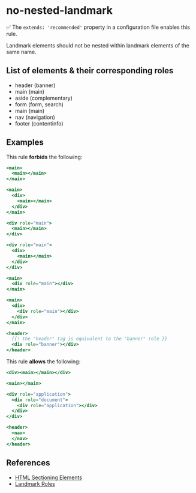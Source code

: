 # no-nested-landmark

:white_check_mark: The `extends: 'recommended'` property in a configuration file enables this rule.

Landmark elements should not be nested within landmark elements of the same name.

## List of elements & their corresponding roles

- header (banner)
- main (main)
- aside (complementary)
- form (form, search)
- main (main)
- nav (navigation)
- footer (contentinfo)

## Examples

This rule **forbids** the following:

```hbs
<main>
  <main></main>
</main>
```

```hbs
<main>
  <div>
    <main></main>
  </div>
</main>
```

```hbs
<div role="main">
  <main></main>
</div>
```

```hbs
<div role="main">
  <div>
    <main></main>
  </div>
</div>
```

```hbs
<main>
  <div role="main"></div>
</main>
```

```hbs
<main>
  <div>
    <div role="main"></div>
  </div>
</main>
```

```hbs
<header>
  {{! the "header" tag is equivalent to the "banner" role }}
  <div role="banner"></div>
</header>
```

This rule **allows** the following:

```hbs
<div><main></main></div>
```

```hbs
<main></main>
```

```hbs
<div role="application">
  <div role="document">
    <div role="application"></div>
  </div>
</div>
```

```hbs
<header>
  <nav>
  </nav>
</header>
```

## References

- [HTML Sectioning Elements](https://www.w3.org/TR/wai-aria-practices-1.1/#html-sectioning-elements)
- [Landmark Roles](https://www.w3.org/TR/wai-aria-1.1/#landmark_roles)
